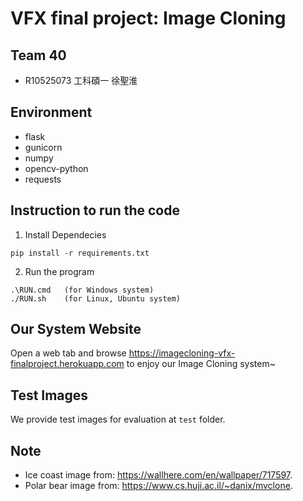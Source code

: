 # VFX final project: Image Cloning
## Team 40
- R10525073 工科碩一 徐聖淮

## Environment
 - flask
 - gunicorn
 - numpy
 - opencv-python
 - requests

## Instruction to run the code
1. Install Dependecies
```
pip install -r requirements.txt
```

2. Run the program
```
.\RUN.cmd   (for Windows system)
./RUN.sh    (for Linux, Ubuntu system)
```

## Our System Website
Open a web tab and browse <https://imagecloning-vfx-finalproject.herokuapp.com> to enjoy our Image Cloning system~

## Test Images
We provide test images for evaluation at `test` folder.

## Note
- Ice coast image from: <https://wallhere.com/en/wallpaper/717597>.
- Polar bear image from: <https://www.cs.huji.ac.il/~danix/mvclone>.
